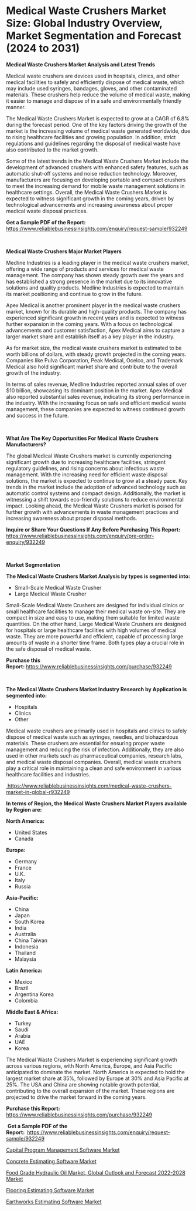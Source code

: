 <p><h1>Medical Waste Crushers Market Size: Global Industry Overview, Market Segmentation and Forecast (2024 to 2031)</h1></p><p><strong>Medical Waste Crushers Market Analysis and Latest Trends</strong></p>
<p><p>Medical waste crushers are devices used in hospitals, clinics, and other medical facilities to safely and efficiently dispose of medical waste, which may include used syringes, bandages, gloves, and other contaminated materials. These crushers help reduce the volume of medical waste, making it easier to manage and dispose of in a safe and environmentally friendly manner.</p><p>The Medical Waste Crushers Market is expected to grow at a CAGR of 6.8% during the forecast period. One of the key factors driving the growth of the market is the increasing volume of medical waste generated worldwide, due to rising healthcare facilities and growing population. In addition, strict regulations and guidelines regarding the disposal of medical waste have also contributed to the market growth.</p><p>Some of the latest trends in the Medical Waste Crushers Market include the development of advanced crushers with enhanced safety features, such as automatic shut-off systems and noise reduction technology. Moreover, manufacturers are focusing on developing portable and compact crushers to meet the increasing demand for mobile waste management solutions in healthcare settings. Overall, the Medical Waste Crushers Market is expected to witness significant growth in the coming years, driven by technological advancements and increasing awareness about proper medical waste disposal practices.</p></p>
<p><strong>Get a Sample PDF of the Report:&nbsp;</strong> <a href="https://www.reliablebusinessinsights.com/enquiry/request-sample/932249">https://www.reliablebusinessinsights.com/enquiry/request-sample/932249</a></p>
<p>&nbsp;</p>
<p><strong>Medical Waste Crushers Major Market Players</strong></p>
<p><p>Medline Industries is a leading player in the medical waste crushers market, offering a wide range of products and services for medical waste management. The company has shown steady growth over the years and has established a strong presence in the market due to its innovative solutions and quality products. Medline Industries is expected to maintain its market positioning and continue to grow in the future.</p><p>Apex Medical is another prominent player in the medical waste crushers market, known for its durable and high-quality products. The company has experienced significant growth in recent years and is expected to witness further expansion in the coming years. With a focus on technological advancements and customer satisfaction, Apex Medical aims to capture a larger market share and establish itself as a key player in the industry.</p><p>As for market size, the medical waste crushers market is estimated to be worth billions of dollars, with steady growth projected in the coming years. Companies like Pulva Corporation, Peak Medical, Ocelco, and Trademark Medical also hold significant market share and contribute to the overall growth of the industry.</p><p>In terms of sales revenue, Medline Industries reported annual sales of over $10 billion, showcasing its dominant position in the market. Apex Medical also reported substantial sales revenue, indicating its strong performance in the industry. With the increasing focus on safe and efficient medical waste management, these companies are expected to witness continued growth and success in the future.</p></p>
<p>&nbsp;</p>
<p><strong>What Are The Key Opportunities For Medical Waste Crushers Manufacturers?</strong></p>
<p><p>The global Medical Waste Crushers market is currently experiencing significant growth due to increasing healthcare facilities, stringent regulatory guidelines, and rising concerns about infectious waste management. With the increasing need for efficient waste disposal solutions, the market is expected to continue to grow at a steady pace. Key trends in the market include the adoption of advanced technology such as automatic control systems and compact design. Additionally, the market is witnessing a shift towards eco-friendly solutions to reduce environmental impact. Looking ahead, the Medical Waste Crushers market is poised for further growth with advancements in waste management practices and increasing awareness about proper disposal methods.</p></p>
<p><strong>Inquire or Share Your Questions If Any Before Purchasing This Report:</strong> <a href="https://www.reliablebusinessinsights.com/enquiry/pre-order-enquiry/932249">https://www.reliablebusinessinsights.com/enquiry/pre-order-enquiry/932249</a></p>
<p>&nbsp;</p>
<p><strong>Market Segmentation</strong></p>
<p><strong>The Medical Waste Crushers Market Analysis by types is segmented into:</strong></p>
<p><ul><li>Small-Scale Medical Waste Crusher</li><li>Large Medical Waste Crusher</li></ul></p>
<p><p>Small-Scale Medical Waste Crushers are designed for individual clinics or small healthcare facilities to manage their medical waste on-site. They are compact in size and easy to use, making them suitable for limited waste quantities. On the other hand, Large Medical Waste Crushers are designed for hospitals or large healthcare facilities with high volumes of medical waste. They are more powerful and efficient, capable of processing large amounts of waste in a shorter time frame. Both types play a crucial role in the safe disposal of medical waste.</p></p>
<p><strong>Purchase this Report:&nbsp;</strong><a href="https://www.reliablebusinessinsights.com/purchase/932249">https://www.reliablebusinessinsights.com/purchase/932249</a></p>
<p>&nbsp;</p>
<p><strong>The Medical Waste Crushers Market Industry Research by Application is segmented into:</strong></p>
<p><ul><li>Hospitals</li><li>Clinics</li><li>Other</li></ul></p>
<p><p>Medical waste crushers are primarily used in hospitals and clinics to safely dispose of medical waste such as syringes, needles, and biohazardous materials. These crushers are essential for ensuring proper waste management and reducing the risk of infection. Additionally, they are also used in other markets such as pharmaceutical companies, research labs, and medical waste disposal companies. Overall, medical waste crushers play a critical role in maintaining a clean and safe environment in various healthcare facilities and industries.</p></p>
<p><a href="https://www.reliablebusinessinsights.com/medical-waste-crushers-market-in-global-r932249">&nbsp;https://www.reliablebusinessinsights.com/medical-waste-crushers-market-in-global-r932249</a></p>
<p><strong>In terms of Region, the Medical Waste Crushers Market Players available by Region are:</strong></p>
<p>
    <p> <strong> North America: </strong>
        <ul>
            <li>United States</li>
            <li>Canada</li>
        </ul>
        </p> 
    <p> <strong> Europe: </strong>
        <ul>
            <li>Germany</li>
            <li>France</li>
            <li>U.K.</li>
            <li>Italy</li>
            <li>Russia</li>
        </ul>
        </p> 
    <p> <strong> Asia-Pacific: </strong>
        <ul>
            <li>China</li>
            <li>Japan</li>
            <li>South Korea</li>
            <li>India</li>
            <li>Australia</li>
            <li>China Taiwan</li>
            <li>Indonesia</li>
            <li>Thailand</li>
            <li>Malaysia</li>
        </ul>
        </p> 
    <p> <strong> Latin America: </strong>
        <ul>
            <li>Mexico</li>
            <li>Brazil</li>
            <li>Argentina Korea</li>
            <li>Colombia</li>
        </ul>
        </p> 
    <p> <strong> Middle East & Africa: </strong>
        <ul>
            <li>Turkey</li>
            <li>Saudi</li>
            <li>Arabia</li>
            <li>UAE</li>
            <li>Korea</li>
        </ul>
    </p>
    </p>
<p><p>The Medical Waste Crushers Market is experiencing significant growth across various regions, with North America, Europe, and Asia Pacific anticipated to dominate the market. North America is expected to hold the largest market share at 35%, followed by Europe at 30% and Asia Pacific at 25%. The USA and China are showing notable growth potential, contributing to the overall expansion of the market. These regions are projected to drive the market forward in the coming years.</p></p>
<p><strong>Purchase this Report: </strong><a href="https://www.reliablebusinessinsights.com/purchase/932249">https://www.reliablebusinessinsights.com/purchase/932249</a></p>
<p>&nbsp;<strong>Get a Sample PDF of the Report:&nbsp;&nbsp;</strong><a href="https://www.reliablebusinessinsights.com/enquiry/request-sample/932249">https://www.reliablebusinessinsights.com/enquiry/request-sample/932249</a></p>
<p><strong></strong></p>
<p><p><a href="https://medium.com/@pinkierau13/capital-program-management-software-market-research-report-market-forecast-and-growth-prospects-506527c55e63">Capital Program Management Software Market</a></p><p><a href="https://medium.com/@pinkierau13/global-concrete-estimating-software-market-share-and-growth-opportunities-and-market-size-growing-76d942d32d75">Concrete Estimating Software Market</a></p><p><a href="https://issuu.com/reportprime-2/docs/food-grade-hydraulic-oil-market-glo_cfecdac69d43f0">Food Grade Hydraulic Oil Market, Global Outlook and Forecast 2022-2028 Market</a></p><p><a href="https://medium.com/@pinkierau13/flooring-estimating-software-market-investigation-industry-evolution-and-forecast-till-2031-f76ab3cbdf17">Flooring Estimating Software Market</a></p><p><a href="https://medium.com/@pinkierau13/earthworks-estimating-software-market-forecast-global-market-trends-and-analysis-from-2024-to-2031-a7bf1f91b38a">Earthworks Estimating Software Market</a></p></p>